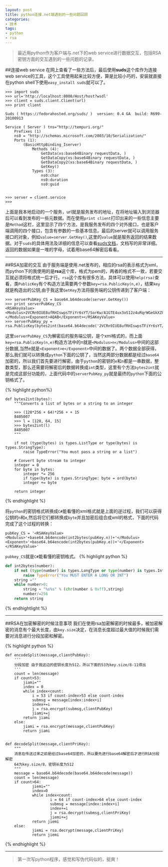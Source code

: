 ```yaml
---
layout: post
title: python连接.net端遇到的一些问题回顾
categories:
- 技术
tags:
- python 
- rsa
---
```

>最近用python作为客户端与.net下的web service进行数据交互，包括RSA密钥方面的交互遇到的一些问题的记录。

##连接web service
在网上查看了一些方法后，最后使用**suds**这个库作为连接web service的工具，这个工具使用起来比较方便，算是比较小巧的，安装就直接在python shell下使用`easy_install suds`就可以了。
	
	>>> import suds
	>>> url='http://localhost:8000/Host/host?wsdl'
	>>> client = suds.client.Client(url)
	>>> print client

	Suds ( https://fedorahosted.org/suds/ )  version: 0.4 GA  build: R699-20100913

	Service ( Server ) tns="http://tempuri.org/"
   		Prefixes (1)
      	ns0 = "http://schemas.microsoft.com/2003/10/Serialization/"
   		Ports (1):
      		(BasicHttpBinding_Iserver)
         		Methods (4):
            		GetData(xs:base64Binary requestData, )
            		GetDataCopy(xs:base64Binary requestData, )
		            GetDataCopy2(xs:base64Binary requestData, )
		            GetKey()
		        Types (3):
		            ns0:char
		            ns0:duration
		            ns0:guid


	>>> server = client.service
	>>> 
	
上面是我本地启动的一个服务，url就是服务发布的地址，在将地址输入到浏览器后可以看到发布的一些元数据。而在使用`print client`打印出来的一些信息主要是`Method`这栏，这里显示了四个方法，是我服务发布的四个对外接口，也是客户端调用的四个接口，包含有参数的一些基本信息。最后的server就可以调用服务接口的对象，例如`value=server.GetKey()`,这里的`value`就是服务返回的结果数据。对于`suds`的具体用法及详细的信息可以查看[suds文档](https://fedorahosted.org/suds/wiki/Documentation)，文档写的非常详细。返回的数据如果是一堆的字母，试着用base64解密后看看。

---
##RSA加密的交互
由于服务端是使用.net发布的，相应的rsa的表示格式为xml，而python下的我使用的是**rsa**这个库，格式为pem的，两者的格式不一致，若要交互就必须将格式统一后才行。`rsa`这个库有很多方法，具体可以使用`help(rsa)`查看，类`PublicKey`有个构造方法需要两个参数`key=rsa.PublicKey(n,e)`，结果`key`就是构造出的公钥,由于我这里`GetKey`方法将服务端的公钥传递到了客户端：
	
	>>> serverPubKey_CS = base64.b64decode(server.GetKey())
	>>> print serverPubKey_CS
	<RSAKeyValue><Modulus>2VCRn9IUE8ufRHIswpsTFiYr6sYT/SorKw/A1GTE4ux3oS12z4uRqrWGeGkXZ8q68HvmCFSn4h5xS+yvN17Fnw==</Modulus><Exponent>AQAB</Exponent></RSAKeyValue>	
	>>> serverPubKey_py = rsa.PublicKey(bytes2int(base64.b64decode('2VCRn9IUE8ufRHIswpsTFiYr6sYT/SorKw/A1GTE4ux3oS12z4uRqrWGeGkXZ8q68HvmCFSn4h5xS+yvN17Fnw==')),bytes2int(base64.b64decode('AQAB')))
这里`serverPubKey_CS`为解密后的服务端公钥，是个xml格式的，而上面`key=rsa.PublicKey(n,e)`构造方法中的n就是`<Modulus>n</Modulus>`中间的这部分数据,当然e就是`<Exponent>e</Exponent>`中间的数据了。两个数据全部获得，那么我们就可以转换成`python`下面的公钥了，当然这两部分数据都是经过`base64`加密的，所以我们首先要进行解密，由于`python`的密钥的`e`和`n`都是一串数据，整数类型，那么还需要将解密后的数据转换成`int`类型，这里有个方法`bytes2int`就是完成这部分功能的，上面代码中的`serverPubKey_py`就是最终的`python`下面的公钥格式了。

{% highlight python%}

	def bytes2int(bytes):
	    """Converts a list of bytes or a string to an integer
	 
	    >>> (128*256 + 64)*256 + + 15
	    8405007
	    >>> l = [128, 64, 15]
	    >>> bytes2int(l)
	    8405007
	    """
	 
	    if not (type(bytes) is types.ListType or type(bytes) is types.StringType):
	        raise TypeError("You must pass a string or a list")
	 
	    # Convert byte stream to integer
	    integer = 0
	    for byte in bytes:
	        integer *= 256
	        if type(byte) is types.StringType: byte = ord(byte)
	        integer += byte
	 
	    return integer
{% endhighlight %}

将`python`的密钥格式转换成`C#`能看懂的xml格式就是上面的逆过程，我们可以获得公钥的`n`和`e`,然后将它们都转换成`byte`并且加密后组合成xml的格式，下面的代码完成了这个过程的转换：
	
	pubKey_CS = '<RSAKeyValue><Modulus>'+base64.b64encode(int2bytes(pubKey.n))+'</Modulus><Exponent>'+base64.b64encode(int2bytes(pubKey.e))+'</Exponent></RSAKeyValue>'

`pubkey_CS`就是`C#`能看懂的密钥格式。
{% highlight python %}
```python
def int2bytes(number):
	if not (type(number) is types.LongType or type(number) is types.IntType):
		raise TypeError("You MUST ENTER A LONG OR INT")
	string =""
	while number>0:
		string = "%s%s" % (chr(number & 0xff),string)
		number/=256
	return string
```
{% endhightlight %}

---
##RSA在加密解密的时候注意事项
我们在使用rsa加密解密的时候最多，被加密解密的消息有个最大长度，由`key.size`决定，在消息长度超过最大值的时候我们需要对消息进行分段加密和解密。

{% highlight python %}

	def encodeSplit(message,clientPubKey):
		'''
		分段加密 由于我这边的密钥长度为512，所以下面的53为key.size/8-11得出
		'''
		count = len(message)
		if count>53:
			jiami=""
			index = 0
			while index<count:
				i = 53 if count-index>53 else count-index
				submsg = message[index:index+i]
				index+=i
				j = rsa.encrypt(submsg,clientPubKey)
				jiami+=j
			return jiami
		else:
			jiami = rsa.encrypt(message,clientPubKey)
			return jiami


	def decodeSplit(message,clientPriKey):
	    """
		消息在传送过来之前是经过base64加密的，所以要先进行base64解密后才进行RSA分段解密
		64为key.size/8，密钥长度为512
	    """
	    message = base64.b64decode(base64.b64decode(message))
	    count = len(message)
	    if count>64:
	            jiemi=""
	            index=0
	            while index<count:
	                    i = 64 if count-index>64 else count-index
	                    submsg = message[index:index+i]
	                    index+=i
	                    j = rsa.decrypt(submsg,clientPriKey)
	                    jiemi+=j
	            return jiemi
	    else:
	            jiemi = rsa.decrypt(message,clientPriKey)
	            return jiemi
{% endhighlight %}

---
>第一次写python程序，感觉和写伪代码似的，挺爽！
